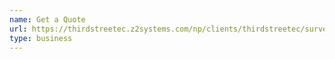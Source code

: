 ```yaml
---
name: Get a Quote
url: https://thirdstreetec.z2systems.com/np/clients/thirdstreetec/survey.jsp?surveyId=1&
type: business
---
```

